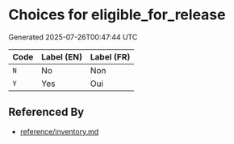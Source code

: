 # Choices for eligible_for_release

Generated 2025-07-26T00:47:44 UTC

| Code | Label (EN) | Label (FR) |
|------|------------|------------|
| `N` | No | Non |
| `Y` | Yes | Oui |


## Referenced By

- [reference/inventory.md](../reference/inventory.md)

